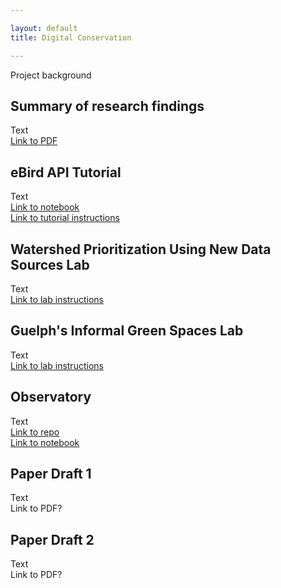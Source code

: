 ```yaml
---

layout: default
title: Digital Conservation

---
```

Project background

## Summary of research findings
Text \
[Link to PDF](Digital%20Conservation%20Summary.pdf)

## eBird API Tutorial
Text \
[Link to notebook](https://colab.research.google.com/drive/1HJ5D8zLkQJugdTnsZM7IKofRE8ASPUS3?usp=sharing) \
[Link to tutorial instructions](https://ericnost.github.io/digitalconservation_ebirdapi)

## Watershed Prioritization Using New Data Sources Lab
Text \
[Link to lab instructions](https://ericnost.github.io/digitalconservation_watershedlab)

## Guelph's Informal Green Spaces Lab
Text \
[Link to lab instructions](https://ericnost.github.io/digitalconservation_igslab)

## Observatory
Text \
[Link to repo](https://github.com/ericnost/observatory) \
[Link to notebook](https://colab.research.google.com/drive/1vd6Nm77cDFMpKt5vyDmmZtSfy3bL-HGg?usp=sharing)

## Paper Draft 1
Text \
Link to PDF?

## Paper Draft 2
Text \
Link to PDF?